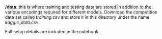**/data**: this is where training and testing data are stored in addition to the various encodings required for different models. Download the competition data set called *training.csv* and store it in this directory under the name *kaggle_data.csv*.

Full setup details are included in the notebook.
